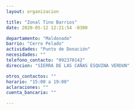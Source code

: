 ```yaml
---
layout: organizacion

title: "Zonal Tino Barrios"
date: 2020-05-12 12:21:54 -0300

departamento: "Maldonado"
barrio: "Cerro Pelado"
actividades: "Punto de Donación"
necesidades: ""
telefono_contacto: "092370142"
direccion: "SIERRA DE LAS CAÑAS ESQUINA VERDUN"

otros_contactos: ""
horario: "15:00 a 19:00"
aclaraciones: ""
cuenta_bancaria: ""

---
```

